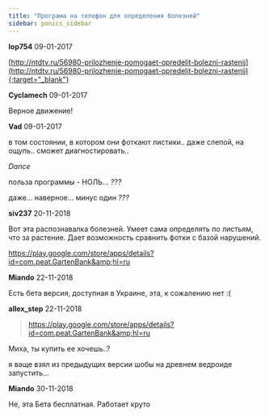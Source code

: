 ```yaml
---
title: "Програма на телефон для определения болезней"
sidebar: ponics_sidebar
---
```


**lop754** 09-01-2017

[http://ntdtv.ru/56980-prilozhenie-pomogaet-opredelit-bolezni-rastenij](http://ntdtv.ru/56980-prilozhenie-pomogaet-opredelit-bolezni-rastenij){:target="_blank"}


**Cyclamech** 09-01-2017

Верное движение!


**Vad** 09-01-2017

в том состоянии, в котором они фоткают листики.. даже слепой, на ощупь.. сможет диагностировать..

*Dance*

польза программы - НОЛЬ... *???*

даже... наверное... минус один *???*


**siv237** 20-11-2018

Вот эта распознавалка болезней. Умеет сама определять по листьям, что за растение. Дает возможность сравнить фотки с базой нарушений. 

https://play.google.com/store/apps/details?id=com.peat.GartenBank&amp;hl=ru


**Miando** 22-11-2018

Есть бета версия, доступная в Украине, эта, к сожалению нет :(


**allex_step** 22-11-2018

> https://play.google.com/store/apps/details?id=com.peat.GartenBank&amp;hl=ru

Миха, ты купить ее хочешь..?

я ваще взял из предыдущих версии шобы на древнем ведроиде запустить...


**Miando** 30-11-2018

Не, эта Бета бесплатная. Работает круто


